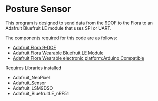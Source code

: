 # Posture Sensor

This program is designed to send data from the 9DOF to the Flora to an Adafruit Bluefruit LE module that uses SPI or UART.

The components required for this code are as follows:

* [Adafruit Flora 9-DOF](http://www.adafruit.com/product/2020)
* [Adafruit Flora Wearable Bluefruit LE Module](http://www.adafruit.com/product/2487)
* [Adafruit Flora Wearable electronic platform:Arduino Compatible](http://www.adafruit.com/product/659)

Requires Libraries installed
* Adafruit_NeoPixel
* Adafruit_Sensor
* Adafruit_LSM9DSO
* Adafruit_BluefruitLE_nRF51



